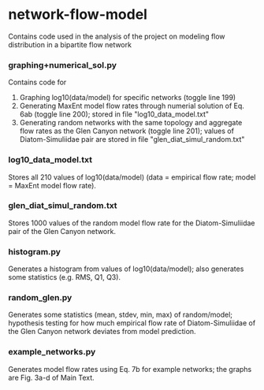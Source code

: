 # network-flow-model
Contains code used in the analysis of the project on modeling flow distribution in a bipartite flow network

### graphing+numerical_sol.py
Contains code for
1. Graphing log10(data/model) for specific networks (toggle line 199)
2. Generating MaxEnt model flow rates through numerial solution of Eq. 6ab (toggle line 200); stored in file "log10_data_model.txt"
3. Generating random networks with the same topology and aggregate flow rates as the Glen Canyon network (toggle line 201); values of Diatom-Simuliidae pair are stored in file "glen_diat_simul_random.txt"

### log10_data_model.txt
Stores all 210 values of log10(data/model) (data = empirical flow rate; model = MaxEnt model flow rate).

### glen_diat_simul_random.txt
Stores 1000 values of the random model flow rate for the Diatom-Simuliidae pair of the Glen Canyon network.

### histogram.py
Generates a histogram from values of log10(data/model); also generates some statistics (e.g. RMS, Q1, Q3).

### random_glen.py
Generates some statistics (mean, stdev, min, max) of random/model; hypothesis testing for how much empirical flow rate of Diatom-Simuliidae of the Glen Canyon network deviates from model prediction.

### example_networks.py
Generates model flow rates using Eq. 7b for example networks; the graphs are Fig. 3a-d of Main Text.
